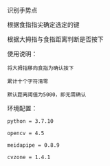 识别手势点

根据食指指尖确定选定的键

根据大拇指与食指距离判断是否按下

使用说明：

    将大拇指移向食指为确认按下
    
    累计十个字符清零
    
    默认距离阈值为5000，即无需确认
    
环境配置：
    
    python = 3.7.10
    
    opencv = 4.5
    
    meidapipe = 0.8.9
    
    cvzone = 1.4.1
